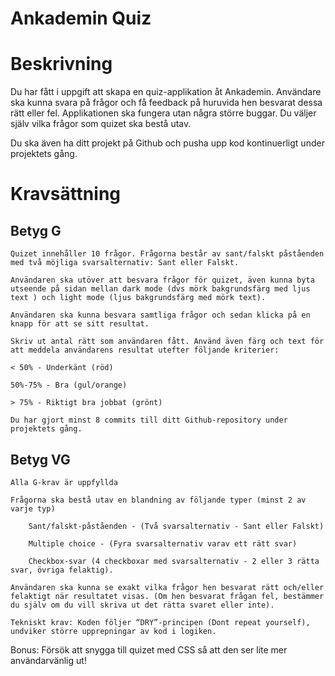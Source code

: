 # Ankademin Quiz

 

# Beskrivning

Du har fått i uppgift att skapa en quiz-applikation åt Ankademin. Användare ska kunna svara på frågor och få feedback på huruvida hen besvarat dessa rätt eller fel. Applikationen ska fungera utan några större buggar. Du väljer själv vilka frågor som quizet ska bestå utav.

Du ska även ha ditt projekt på Github och pusha upp kod kontinuerligt under projektets gång.

 

# Kravsättning

 

## Betyg G

 

    Quizet innehåller 10 frågor. Frågorna består av sant/falskt påståenden med två möjliga svarsalternativ: Sant eller Falskt.

    Användaren ska utöver att besvara frågor för quizet, även kunna byta utseende på sidan mellan dark mode (dvs mörk bakgrundsfärg med ljus text ) och light mode (ljus bakgrundsfärg med mörk text).

    Användaren ska kunna besvara samtliga frågor och sedan klicka på en knapp för att se sitt resultat.

    Skriv ut antal rätt som användaren fått. Använd även färg och text för att meddela användarens resultat utefter följande kriterier:

    < 50% - Underkänt (röd)

    50%-75% - Bra (gul/orange)

    > 75% - Riktigt bra jobbat (grönt)

    Du har gjort minst 8 commits till ditt Github-repository under projektets gång.

 

## Betyg VG

 

    Alla G-krav är uppfyllda

    Frågorna ska bestå utav en blandning av följande typer (minst 2 av varje typ)

        Sant/falskt-påståenden - (Två svarsalternativ - Sant eller Falskt)

        Multiple choice - (Fyra svarsalternativ varav ett rätt svar)

        Checkbox-svar (4 checkboxar med svarsalternativ - 2 eller 3 rätta svar, övriga felaktig).

    Användaren ska kunna se exakt vilka frågor hen besvarat rätt och/eller felaktigt när resultatet visas. (Om hen besvarat frågan fel, bestämmer du själv om du vill skriva ut det rätta svaret eller inte).

    Tekniskt krav: Koden följer “DRY”-principen (Dont repeat yourself), undviker större upprepningar av kod i logiken.

 

Bonus: Försök att snygga till quizet med CSS så att den ser lite mer användarvänlig ut!